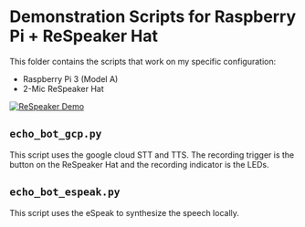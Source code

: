 # Demonstration Scripts for Raspberry Pi + ReSpeaker Hat

This folder contains the scripts that work on my specific configuration:
 * Raspberry Pi 3 (Model A)
 * 2-Mic ReSpeaker Hat

[![ReSpeaker Demo](http://img.youtube.com/vi/Ow0oNdXwec4/0.jpg)](http://www.youtube.com/watch?v=Ow0oNdXwec4 "ReSpeaker Echo Bot")

## `echo_bot_gcp.py`

This script uses the google cloud STT and TTS. The recording trigger is the button on the ReSpeaker Hat and the recording indicator is the LEDs.

## `echo_bot_espeak.py`

This script uses the eSpeak to synthesize the speech locally.

